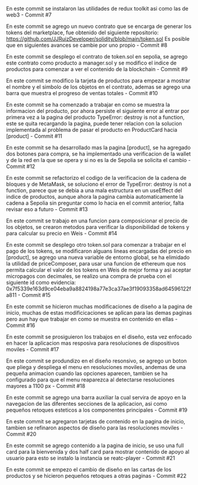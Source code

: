 En este commit se instalaron las utilidades de redux toolkit asi como las de web3 - Commit #7

En este commit se agrego un nuevo contrato que se encarga de generar los tokens del marketplace, fue obtenido del siguiente repositorio: https://github.com/JJRuizDeveloper/solidity/blob/main/token.sol
Es posible que en siguientes avances se cambie por uno propio - Commit #8

En este commit se desplego el contrato de token.sol en sepolia, se agrego este contrato como producto a manager.sol y se modifico el indice de productos para comenzar a ver el contenido de la blockchain - Commit #9

En este commit se modifico la tarjeta de productos para empezar a mostrar el nombre y el simbolo de los objetos en el contrato, ademas se agrego una barra que muestra el progreso de ventas totales - Commit #10

En este commit se ha comenzado a trabajar en como se muestra la informacion del producto, por ahora persiste el siguiente error al entrar por primera vez a la pagina del producto TypeError: destroy is not a function, este se quita recargando la pagina, puede tener relacion con la solucion implementada al problema de pasar el producto en ProductCard hacia [product] - Commit #11

En este commit se ha desarrollado mas la pagina [product], se ha agregado dos botones para compra, se ha implementado una verificacion de la wallet y de la red en la que se opera y si no es la de Sepolia se solicita el cambio - Commit #12

En este commit se refactorizo el codigo de la verificacion de la cadena de bloques y de MetaMask, se soluciono el error de TypeError: destroy is not a function, parece que se debia a una mala estructura en un useEffect del indice de productos, aunque ahora la pagina cambia automaticamente la cadena a Sepolia sin preguntar como lo hacia en el commit anterior, falta revisar eso a futuro - Commit #13

En este commit se trabajo en una funcion para composicionar el precio de los objetos, se crearon metodos para verificar la disponibilidad de tokens y para calcular su precio en Weis - Commit #14

En este commit se desplego otro token.sol para comenzar a trabajar en el pago de los tokens, se modificaron alguans lineas encargadas del precio en [product], se agrego una nueva variable de entorno global, se ha elimidado la utilidad de priceComposer, para usar una funcion de ethereum que nos permita calcular el valor de los tokens en Weis de mejor forma y asi aceptar micropagos con decimales, se realizo una compra de prueba con el siguiente id como evidencia: 0x7f5339e163d9ce04eba9a8824198a77e3ca37ae3f19093358ad64596122fa811 - Commit #15

En este commit se hicieron muchas modificaciones de diseño a la pagina de inicio, muchas de estas modificicaciones se aplican para las demas paginas pero aun hay que trabajar en como se muestra en contenido en ellas - Commit #16

En este commit se prosiguieron los trabajos en el diseño, esta vez enfocado en hacer la aplicacion mas resposiva para resoluciones de dispositivos moviles - Commit #17

En este commit se produndizo en el diseño resonsivo, se agrego un boton que pliega y despliega el menu en resoluciones moviles, andemas de una pequeña animacion cuando las opciones aparecen, tambien se ha configurado para que el menu reaparezca al detectarse resoluciones mayores a 1100 px - Commit #18

En este commit se agrego una barra auxiliar la cual servira de apoyo en la navegacion de las diferentes secciones de la aplicacion, asi como pequeños retoques esteticos a los componentes principales - Commit #19

En este commit se agregaron tarjetas de contenido en la pagina de inicio, tambien se refinaron aspectos de diseño para las resoluciones moviles - Commit #20

En este commit se agrego contenido a la pagina de inicio, se uso una full card para la bienvenida y dos half card para mostrar contenido de apoyo al usuario para esto se instalo la instancia se reatc-player - Commit #21

En este commit se empezo el cambio de diseño en las cartas de los productos y se hicieron pequeños retoques a otras paginas - Commit #22